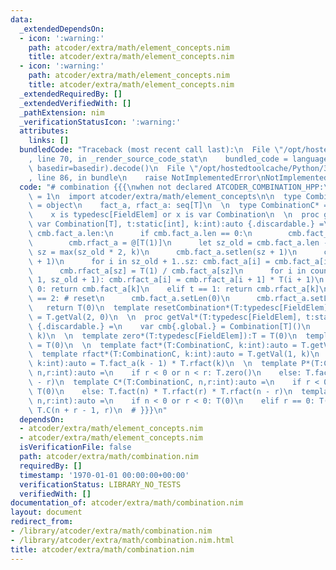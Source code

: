 ```yaml
---
data:
  _extendedDependsOn:
  - icon: ':warning:'
    path: atcoder/extra/math/element_concepts.nim
    title: atcoder/extra/math/element_concepts.nim
  - icon: ':warning:'
    path: atcoder/extra/math/element_concepts.nim
    title: atcoder/extra/math/element_concepts.nim
  _extendedRequiredBy: []
  _extendedVerifiedWith: []
  _pathExtension: nim
  _verificationStatusIcon: ':warning:'
  attributes:
    links: []
  bundledCode: "Traceback (most recent call last):\n  File \"/opt/hostedtoolcache/Python/3.8.5/x64/lib/python3.8/site-packages/onlinejudge_verify/documentation/build.py\"\
    , line 70, in _render_source_code_stat\n    bundled_code = language.bundle(stat.path,\
    \ basedir=basedir).decode()\n  File \"/opt/hostedtoolcache/Python/3.8.5/x64/lib/python3.8/site-packages/onlinejudge_verify/languages/nim.py\"\
    , line 86, in bundle\n    raise NotImplementedError\nNotImplementedError\n"
  code: "# combination {{{\nwhen not declared ATCODER_COMBINATION_HPP:\n  const ATCODER_COMBINATION_HPP*\
    \ = 1\n  import atcoder/extra/math/element_concepts\n\n  type Combination*[T]\
    \ = object\n    fact_a, rfact_a: seq[T]\n  \n  type CombinationC* = concept x\n\
    \    x is typedesc[FieldElem] or x is var Combination\n  \n  proc getVal*[T:FieldElem](cmb:\
    \ var Combination[T], t:static[int], k:int):auto {.discardable.} =\n    if k >=\
    \ cmb.fact_a.len:\n      if cmb.fact_a.len == 0:\n        cmb.fact_a = @[T(1)]\n\
    \        cmb.rfact_a = @[T(1)]\n      let sz_old = cmb.fact_a.len - 1\n      let\
    \ sz = max(sz_old * 2, k)\n      cmb.fact_a.setlen(sz + 1)\n      cmb.rfact_a.setlen(sz\
    \ + 1)\n      for i in sz_old + 1..sz: cmb.fact_a[i] = cmb.fact_a[i-1] * T(i)\n\
    \      cmb.rfact_a[sz] = T(1) / cmb.fact_a[sz]\n      for i in countdown(sz -\
    \ 1, sz_old + 1): cmb.rfact_a[i] = cmb.rfact_a[i + 1] * T(i + 1)\n    when t ==\
    \ 0: return cmb.fact_a[k]\n    elif t == 1: return cmb.rfact_a[k]\n    elif t\
    \ == 2: # reset\n      cmb.fact_a.setLen(0)\n      cmb.rfact_a.setLen(0)\n   \
    \   return T(0)\n  template resetCombination*(T:typedesc[FieldElem] or var Combination)\
    \ = T.getVal(2, 0)\n  \n  proc getVal*(T:typedesc[FieldElem], t:static[int], k:int):auto\
    \ {.discardable.} =\n    var cmb{.global.} = Combination[T]()\n    return cmb.getVal(t,\
    \ k)\n  \n  template zero*(T:typedesc[FieldElem]):T = T(0)\n  template zero*[T](cmb:Combination[T]):T\
    \ = T(0)\n  \n  template fact*(T:CombinationC, k:int):auto = T.getVal(0, k)\n\
    \  template rfact*(T:CombinationC, k:int):auto = T.getVal(1, k)\n  template inv*(T:CombinationC,\
    \ k:int):auto = T.fact_a(k - 1) * T.rfact(k)\n  \n  template P*(T:CombinationC,\
    \ n,r:int):auto =\n    if r < 0 or n < r: T.zero()\n    else: T.fact(n) * T.rfact(n\
    \ - r)\n  template C*(T:CombinationC, n,r:int):auto =\n    if r < 0 or n < r:\
    \ T(0)\n    else: T.fact(n) * T.rfact(r) * T.rfact(n - r)\n  template H*(T:CombinationC,\
    \ n,r:int):auto =\n    if n < 0 or r < 0: T(0)\n    elif r == 0: T(1)\n    else:\
    \ T.C(n + r - 1, r)\n  # }}}\n"
  dependsOn:
  - atcoder/extra/math/element_concepts.nim
  - atcoder/extra/math/element_concepts.nim
  isVerificationFile: false
  path: atcoder/extra/math/combination.nim
  requiredBy: []
  timestamp: '1970-01-01 00:00:00+00:00'
  verificationStatus: LIBRARY_NO_TESTS
  verifiedWith: []
documentation_of: atcoder/extra/math/combination.nim
layout: document
redirect_from:
- /library/atcoder/extra/math/combination.nim
- /library/atcoder/extra/math/combination.nim.html
title: atcoder/extra/math/combination.nim
---
```

